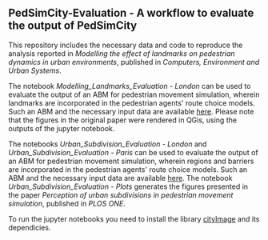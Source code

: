 ## PedSimCity-Evaluation -  A workflow to evaluate the output of PedSimCity
 
This repository includes the necessary data and code to reproduce the analysis reported in *Modelling the effect of landmarks on pedestrian dynamics in urban environments*, published in *Computers, Environment and Urban Systems*.

The notebook *Modelling_Landmarks_Evaluation - London* can be used to evaluate the output of an ABM for pedestrian movement simulation, wherein landmarks are incorporated in the pedestrian agents' route choice models.
Such an ABM and the necessary input data are available [here](https://github.com/g-filomena/pedSimCity/tree/LandmarkBased).
Please note that the figures in the original paper were rendered in QGis, using the outputs of the jupyter notebook.

The notebooks *Urban_Subdivision_Evaluation - London* and *Urban_Subdivision_Evaluation - Paris* can be used to evaluate the output of an ABM for pedestrian movement simulation, wherein regions and barriers are incorporated in the pedestrian agents' route choice models.
Such an ABM and the necessary input data are available [here](https://github.com/g-filomena/pedSimCity/tree/RegionBased). The notebook *Urban_Subdivision_Evaluation - Plots* generates the figures presented in the paper *Perception of urban subdivisions in pedestrian movement simulation*, published in *PLOS ONE*.

To run the jupyter notebooks you need to install the library [cityImage](https://github.com/g-filomena/cityImage) and its dependicies.


